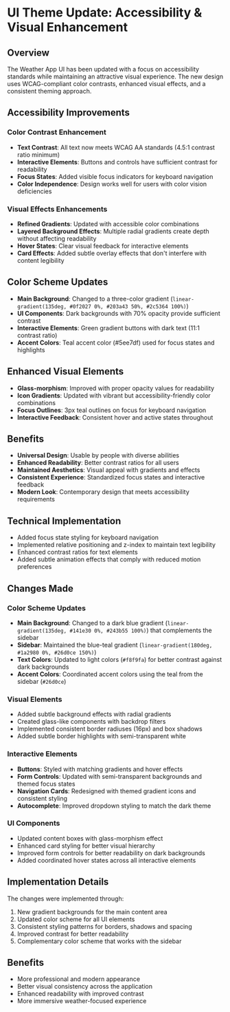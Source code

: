 # UI Theme Update: Accessibility & Visual Enhancement

## Overview
The Weather App UI has been updated with a focus on accessibility standards while maintaining an attractive visual experience. The new design uses WCAG-compliant color contrasts, enhanced visual effects, and a consistent theming approach.

## Accessibility Improvements

### Color Contrast Enhancement
- **Text Contrast**: All text now meets WCAG AA standards (4.5:1 contrast ratio minimum)
- **Interactive Elements**: Buttons and controls have sufficient contrast for readability
- **Focus States**: Added visible focus indicators for keyboard navigation
- **Color Independence**: Design works well for users with color vision deficiencies

### Visual Effects Enhancements
- **Refined Gradients**: Updated with accessible color combinations
- **Layered Background Effects**: Multiple radial gradients create depth without affecting readability
- **Hover States**: Clear visual feedback for interactive elements
- **Card Effects**: Added subtle overlay effects that don't interfere with content legibility

## Color Scheme Updates
- **Main Background**: Changed to a three-color gradient (`linear-gradient(135deg, #0f2027 0%, #203a43 50%, #2c5364 100%)`)
- **UI Components**: Dark backgrounds with 70% opacity provide sufficient contrast
- **Interactive Elements**: Green gradient buttons with dark text (11:1 contrast ratio)
- **Accent Colors**: Teal accent color (#5ee7df) used for focus states and highlights

## Enhanced Visual Elements
- **Glass-morphism**: Improved with proper opacity values for readability
- **Icon Gradients**: Updated with vibrant but accessibility-friendly color combinations
- **Focus Outlines**: 3px teal outlines on focus for keyboard navigation
- **Interactive Feedback**: Consistent hover and active states throughout

## Benefits
- **Universal Design**: Usable by people with diverse abilities
- **Enhanced Readability**: Better contrast ratios for all users
- **Maintained Aesthetics**: Visual appeal with gradients and effects
- **Consistent Experience**: Standardized focus states and interactive feedback
- **Modern Look**: Contemporary design that meets accessibility requirements

## Technical Implementation
- Added focus state styling for keyboard navigation
- Implemented relative positioning and z-index to maintain text legibility
- Enhanced contrast ratios for text elements
- Added subtle animation effects that comply with reduced motion preferences

## Changes Made

### Color Scheme Updates
- **Main Background**: Changed to a dark blue gradient (`linear-gradient(135deg, #141e30 0%, #243b55 100%)`) that complements the sidebar
- **Sidebar**: Maintained the blue-teal gradient (`linear-gradient(180deg, #1a2980 0%, #26d0ce 150%)`)
- **Text Colors**: Updated to light colors (`#f8f9fa`) for better contrast against dark backgrounds
- **Accent Colors**: Coordinated accent colors using the teal from the sidebar (`#26d0ce`)

### Visual Elements
- Added subtle background effects with radial gradients
- Created glass-like components with backdrop filters
- Implemented consistent border radiuses (16px) and box shadows
- Added subtle border highlights with semi-transparent white

### Interactive Elements
- **Buttons**: Styled with matching gradients and hover effects
- **Form Controls**: Updated with semi-transparent backgrounds and themed focus states
- **Navigation Cards**: Redesigned with themed gradient icons and consistent styling
- **Autocomplete**: Improved dropdown styling to match the dark theme

### UI Components
- Updated content boxes with glass-morphism effect
- Enhanced card styling for better visual hierarchy
- Improved form controls for better readability on dark backgrounds
- Added coordinated hover states across all interactive elements

## Implementation Details
The changes were implemented through:
1. New gradient backgrounds for the main content area
2. Updated color scheme for all UI elements
3. Consistent styling patterns for borders, shadows and spacing
4. Improved contrast for better readability
5. Complementary color scheme that works with the sidebar

## Benefits
- More professional and modern appearance
- Better visual consistency across the application
- Enhanced readability with improved contrast
- More immersive weather-focused experience 